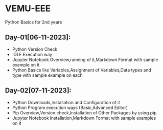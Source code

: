 # VEMU-EEE
Python Basics for 2nd years

## Day-01[06-11-2023]:
  - Python Version Check
  - IDLE Execution way
  - Jupyter Notebook Overview,running of it,Markdown Format with sample example on it
  - Python Basics like Variables,Assignment of Variables,Data types and type with sample example on each

## Day-02[07-11-2023]:
  - Python Downloads,Installation and Configuration of it
  - Python Program execution ways (Basic,Advanced Editor)
  - Pip Overview,Version check,Installation of Other Packages by using pip
  - Jupyter Notebook Installation,Markdown Format with sample examples on it
